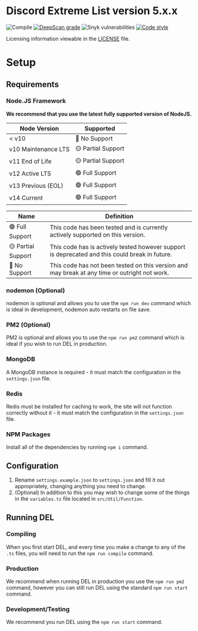 # Discord Extreme List version 5.x.x

![Compile](https://github.com/discordextremelist/website/workflows/Compile/badge.svg)
[![DeepScan grade](https://deepscan.io/api/teams/8370/projects/12889/branches/206397/badge/grade.svg)](https://deepscan.io/dashboard#view=project&tid=8370&pid=12889&bid=206397)
![Snyk vulnerabilities](https://img.shields.io/snyk/vulnerabilities/github/discordextremelist/website)
[![Code style](https://img.shields.io/badge/code%20style-prettier-ff69b4)](https://github.com/prettier/prettier)

Licensing information viewable in the [LICENSE](https://github.com/discordextremelist/website/blob/master/LICENSE) file.

# Setup

## Requirements

### Node.JS Framework

**We recommend that you use the latest fully supported version of NodeJS.**

| Node Version        | Supported          |
| ------------------- | ------------------ |
| < v10               | 🔴 No Support      |
| v10 Maintenance LTS | 🟡 Partial Support |
| v11 End of Life     | 🟡 Partial Support |
| v12 Active LTS      | 🟢 Full Support    |   
| v13 Previous (EOL)  | 🟢 Full Support    |     
| v14 Current         | 🟢 Full Support    |  

| Name                    | Definition                                                                                                   |
| ----------------------- | ------------------------------------------------------------------------------------------------------------ |
| 🟢 Full Support         | This code has been tested and is currently actively supported on this version.                               |
| 🟡 Partial Support      | This code has is actively tested however support is deprecated and this could break in future.               |
| 🔴 No Support           | This code has not been tested on this version and may break at any time or outright not work.                |     

### nodemon (Optional)

nodemon is optional and allows you to use the `npm run dev` command which is ideal in development, nodemon auto restarts on file save.

### PM2 (Optional)

PM2 is optional and allows you to use the `npm run pm2` command which is ideal if you wish to run DEL in production.

### MongoDB

A MongoDB instance is required - it must match the configuration in the `settings.json` file.

### Redis

Redis must be installed for caching to work, the site will not function correctly without it - it must match the configuration in the `settings.json` file.

### NPM Packages
Install all of the dependencies by running `npm i` command.

## Configuration

1. Rename `settings.example.json` to `settings.json` and fill it out appropriately, changing anything you need to change.
2. (Optional) In addition to this you may wish to change some of the things in the `variables.ts` file located in `src/Util/Function`.

## Running DEL

### Compiling

When you first start DEL, and every time you make a change to any of the `.ts` files, you will need to run the `npm run compile` command.

### Production

We recommend when running DEL in production you use the `npm run pm2` command, however you can still run DEL using the standard `npm run start` command.

### Development/Testing

We recommend you run DEL using the `npm run start` command.
